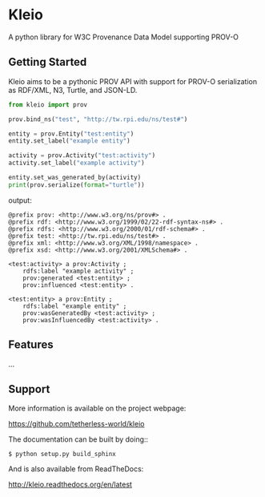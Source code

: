 Kleio
=====

A python library for W3C Provenance Data Model supporting PROV-O

Getting Started
---------------

Kleio aims to be a pythonic PROV API with support for PROV-O serialization as RDF/XML, N3, Turtle, and JSON-LD.

```python
from kleio import prov

prov.bind_ns("test", "http://tw.rpi.edu/ns/test#")

entity = prov.Entity("test:entity")
entity.set_label("example entity")

activity = prov.Activity("test:activity")
activity.set_label("example activity")

entity.set_was_generated_by(activity)
print(prov.serialize(format="turtle"))
```
output:

```
@prefix prov: <http://www.w3.org/ns/prov#> .
@prefix rdf: <http://www.w3.org/1999/02/22-rdf-syntax-ns#> .
@prefix rdfs: <http://www.w3.org/2000/01/rdf-schema#> .
@prefix test: <http://tw.rpi.edu/ns/test#> .
@prefix xml: <http://www.w3.org/XML/1998/namespace> .
@prefix xsd: <http://www.w3.org/2001/XMLSchema#> .

<test:activity> a prov:Activity ;
    rdfs:label "example activity" ;
    prov:generated <test:entity> ;
    prov:influenced <test:entity> .

<test:entity> a prov:Entity ;
    rdfs:label "example entity" ;
    prov:wasGeneratedBy <test:activity> ;
    prov:wasInfluencedBy <test:activity> .
```

Features
--------

...

Support
-------

More information is available on the project webpage:

https://github.com/tetherless-world/kleio

The documentation can be built by doing::

    $ python setup.py build_sphinx

And is also available from ReadTheDocs:

http://kleio.readthedocs.org/en/latest